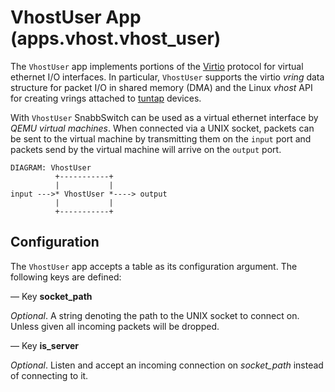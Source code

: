 # VhostUser App (apps.vhost.vhost_user)

The `VhostUser` app implements portions of the
[Virtio](http://ozlabs.org/~rusty/virtio-spec/virtio-paper.pdf) protocol
for virtual ethernet I/O interfaces. In particular, `VhostUser` supports
the virtio *vring* data structure for packet I/O in shared memory (DMA)
and the Linux *vhost* API for creating vrings attached to
[tuntap](https://www.kernel.org/doc/Documentation/networking/tuntap.txt)
devices.

With `VhostUser` SnabbSwitch can be used as a virtual ethernet interface
by *QEMU virtual machines*. When connected via a UNIX socket, packets can
be sent to the virtual machine by transmitting them on the `input` port and
packets send by the virtual machine will arrive on the `output` port.

    DIAGRAM: VhostUser
              +-----------+
              |           |
    input --->* VhostUser *----> output
              |           |
              +-----------+

## Configuration

The `VhostUser` app accepts a table as its configuration argument. The
following keys are defined:

— Key **socket_path**

*Optional*. A string denoting the path to the UNIX socket to connect
on. Unless given all incoming packets will be dropped.

— Key **is_server**

*Optional*. Listen and accept an incoming connection on *socket_path*
instead of connecting to it.
